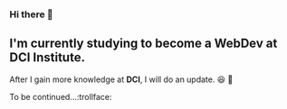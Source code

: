 ### Hi there 👋

I'm currently studying to become a **WebDev** at **DCI Institute.**
--------------------------------------------------------------
After I gain more knowledge at **DCI**, I will do an update. :satisfied: :tada:

To be continued...:trollface:
<!--
**AntonioMacek/AntonioMacek** is a ✨ _special_ ✨ repository because its `README.md` (this file) appears on your GitHub profile.


